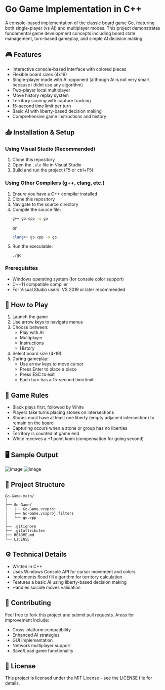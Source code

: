 # Go Game Implementation in C++

A console-based implementation of the classic board game Go, featuring both single-player (vs AI) and multiplayer modes.
This project demonstrates fundamental game development concepts including board state management, turn-based gameplay,
and simple AI decision making.

## 🎮 Features

- Interactive console-based interface with colored pieces
- Flexible board sizes (4x19)
- Single-player mode with AI opponent (although AI is not very smart because i didnt use any algorithm)
- Two-player local multiplayer
- Move history replay system
- Territory scoring with capture tracking
- 15-second time limit per turn
- Basic AI with liberty-based decision making
- Comprehensive game instructions and history

## 📥 Installation & Setup

### Using Visual Studio (Recommended)
1. Clone this repository
2. Open the `.sln` file in Visual Studio
3. Build and run the project (F5 or ctrl+F5)

### Using Other Compilers (g++, clang, etc.)
1. Ensure you have a C++ compiler installed
2. Clone this repository
3. Navigate to the source directory
4. Compile the source file:
   ```bash
   g++ go.cpp -o go
   ```
   or
   ```bash
   clang++ go.cpp -o go
   ```
5. Run the executable:
   ```bash
   ./go
   ```

### Prerequisites
- Windows operating system (for console color support)
- C++11 compatible compiler
- For Visual Studio users: VS 2019 or later recommended

## 🎯 How to Play

1. Launch the game
2. Use arrow keys to navigate menus
3. Choose between:
   - Play with AI
   - Multiplayer
   - Instructions
   - History
4. Select board size (4-19)
5. During gameplay:
   - Use arrow keys to move cursor
   - Press Enter to place a piece
   - Press ESC to exit
   - Each turn has a 15-second time limit

## 🎲 Game Rules

- Black plays first, followed by White
- Players take turns placing stones on intersections
- Stones must have at least one liberty (empty adjacent intersection) to remain on the board
- Capturing occurs when a stone or group has no liberties
- Territory is counted at game end
- White receives a +1 point komi (compensation for going second)

## 🖥️ Sample Output
![image](https://github.com/user-attachments/assets/e6d11296-e2a3-4124-a0ad-ab4690cce3c2)
![image](https://github.com/user-attachments/assets/89dbfc0d-1cd6-43a6-af7a-6be1c4d2419c)

## 📁 Project Structure
```
Go-Game-main/
│
├── Go-Game/
|   ├── Go-Game.vcxproj
|   ├── Go-Game.vcxproj.filters
│   └── go.cpp
│
├── .gitignore
├── .gitattributes
├── README.md
└── LICENSE
```

## ⚙️ Technical Details

- Written in C++
- Uses Windows Console API for cursor movement and colors
- Implements flood fill algorithm for territory calculation
- Features a basic AI using liberty-based decision making
- Handles suicide moves validation

## 🤝 Contributing

Feel free to fork this project and submit pull requests. Areas for improvement include:
- Cross-platform compatibility
- Enhanced AI strategies
- GUI implementation
- Network multiplayer support
- Save/Load game functionality

## 📜 License

This project is licensed under the MIT License - see the LICENSE file for details.
